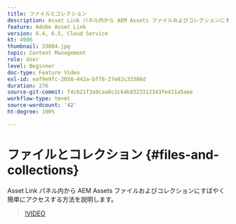 ```yaml
---
title: ファイルとコレクション
description: Asset Link パネル内から AEM Assets ファイルおよびコレクションにすばやく簡単にアクセスする方法を説明します。
feature: Adobe Asset Link
version: 6.4, 6.5, Cloud Service
kt: 4906
thumbnail: 33884.jpg
topic: Content Management
role: User
level: Beginner
doc-type: Feature Video
exl-id: eaf9e9fc-2058-442a-bf78-27e82c33386d
duration: 276
source-git-commit: f4c621f3a9caa8c2c64b8323312343fe421a5aee
workflow-type: tm+mt
source-wordcount: '42'
ht-degree: 100%

---
```


# ファイルとコレクション {#files-and-collections}

Asset Link パネル内から AEM Assets ファイルおよびコレクションにすばやく簡単にアクセスする方法を説明します。

>[!VIDEO](https://video.tv.adobe.com/v/33884?quality=12&learn=on)
